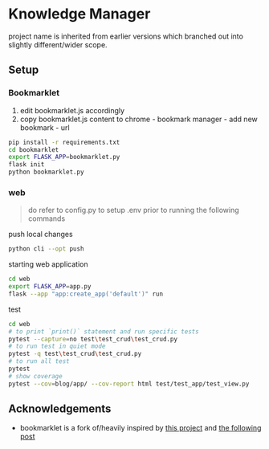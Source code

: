 # Knowledge Manager

project name is inherited from earlier versions which branched out into slightly different/wider scope.

## Setup

### Bookmarklet

1. edit bookmarklet.js accordingly
2. copy bookmarklet.js content to chrome - bookmark manager - add new bookmark - url

```bash
pip install -r requirements.txt
cd bookmarklet
export FLASK_APP=bookmarklet.py
flask init
python bookmarklet.py
```

### web

> do refer to config.py to setup .env prior to running the following commands

push local changes
```bash
python cli --opt push
```

starting web application
```bash
cd web
export FLASK_APP=app.py
flask --app "app:create_app('default')" run
```

test
```bash
cd web
# to print `print()` statement and run specific tests
pytest --capture=no test\test_crud\test_crud.py
# to run test in quiet mode
pytest -q test\test_crud\test_crud.py
# to run all test
pytest
# show coverage
pytest --cov=blog/app/ --cov-report html test/test_app/test_view.py
```

## Acknowledgements

- bookmarklet is a fork of/heavily inspired by [this project](https://gist.github.com/codemicro/f7d4d4b687c3ec2e7186ef7efecfcc35) and [the following post](https://www.tdpain.net/blog/a-year-of-reading)
